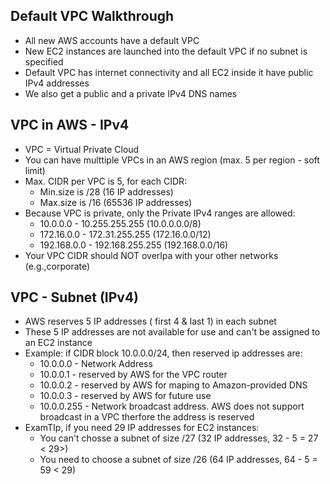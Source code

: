 ## Default VPC Walkthrough
- All new AWS accounts have a default VPC
- New EC2 instances are launched into the default VPC if no subnet is specified
- Default VPC has internet connectivity and all EC2 inside it have public IPv4 addresses
- We also get a public and a private IPv4 DNS names

## VPC in AWS - IPv4
- VPC = Virtual Private Cloud
- You can have multtiple VPCs in an AWS region (max. 5 per region - soft limit)
- Max. CIDR per VPC is 5, for each CIDR:
    - Min.size is /28 (16 IP addresses)
    - Max.size is /16 (65536 IP addresses)
- Because VPC is private, only the Private IPv4 ranges are allowed:
    - 10.0.0.0 - 10.255.255.255 (10.0.0.0.0/8)
    - 172.16.0.0 - 172.31.255.255 (172.16.0.0/12)
    - 192.168.0.0 - 192.168.255.255 (192.168.0.0/16)
- Your VPC CIDR should NOT overlpa with your other networks (e.g.,corporate)

## VPC - Subnet (IPv4)
- AWS reserves 5 IP addresses ( first 4 & last 1) in each subnet
- These 5 IP addresses are not available for use and can't be assigned to an EC2 instance
- Example: if CIDR block 10.0.0.0/24, then reserved ip addresses are:
    - 10.0.0.0 - Network Address
    - 10.0.0.1 - reserved by AWS for the VPC router
    - 10.0.0.2 - reserved by AWS for maping to Amazon-provided DNS
    - 10.0.0.3 - reserved by AWS for future use
    - 10.0.0.255 - Network broadcast address. AWS does not support broadcast in a VPC therfore the address is reserved
- ExamTIp, if you need 29 IP addresses for EC2 instances:
    - You can't chosse a subnet of size /27 (32 IP addresses, 32 - 5 = 27 < 29>)
    - You need to choose a subnet of size /26 (64 IP addresses, 64 - 5 = 59 < 29)